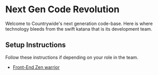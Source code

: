 # Next Gen Code Revolution

Welcome to Countrywide's next generation code-base. Here is where technology
bleeds from the swift katana that is its development team.

## Setup Instructions

Follow these instructions if depending on your role in the team.

- [Front-End Zen warrior](./FED-README.md)

